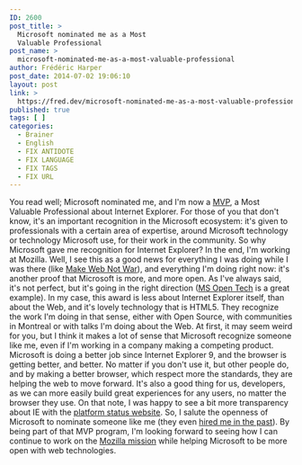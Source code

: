 ```yaml
---
ID: 2600
post_title: >
  Microsoft nominated me as a Most
  Valuable Professional
post_name: >
  microsoft-nominated-me-as-a-most-valuable-professional
author: Frédéric Harper
post_date: 2014-07-02 19:06:10
layout: post
link: >
  https://fred.dev/microsoft-nominated-me-as-a-most-valuable-professional/
published: true
tags: [ ]
categories:
  - Brainer
  - English
  - FIX ANTIDOTE
  - FIX LANGUAGE
  - FIX TAGS
  - FIX URL
---
```

You read well; Microsoft nominated me, and I'm now a [MVP][1], a Most Valuable Professional about Internet Explorer. For those of you that don't know, it's an important recognition in the Microsoft ecosystem: it's given to professionals with a certain area of expertise, around Microsoft technology or technology Microsoft use, for their work in the community. So why Microsoft gave me recognition for Internet Explorer? In the end, I'm working at Mozilla. Well, I see this as a good news for everything I was doing while I was there (like [Make Web Not War][2]), and everything I'm doing right now: it's another proof that Microsoft is more, and more open. As I've always said, it's not perfect, but it's going in the right direction ([MS Open Tech][3] is a great example). In my case, this award is less about Internet Explorer itself, than about the Web, and it's lovely technology that is HTML5. They recognize the work I'm doing in that sense, either with Open Source, with communities in Montreal or with talks I'm doing about the Web. At first, it may seem weird for you, but I think it makes a lot of sense that Microsoft recognize someone like me, even if I'm working in a company making a competing product. Microsoft is doing a better job since Internet Explorer 9, and the browser is getting better, and better. No matter if you don't use it, but other people do, and by making a better browser, which respect more the standards, they are helping the web to move forward. It's also a good thing for us, developers, as we can more easily build great experiences for any users, no matter the browser they use. On that note, I was happy to see a bit more transparency about IE with the [platform status website][4]. So, I salute the openness of Microsoft to nominate someone like me (they even [hired me in the past][5]). By being part of that MVP program, I'm looking forward to seeing how I can continue to work on the [Mozilla mission][6] while helping Microsoft to be more open with web technologies.

 [1]: https://mvp.microsoft.com/en-US/ "MVP website"
 [2]: https://web.archive.org/web/20130628080719/http://www.webnotwar.ca/ "Make Web Not War website"
 [3]: https://msopentech.com/ "Microsoft Open Technology website"
 [4]: https://status.modern.ie/ "Platform Status about Internet Explorer"
 [5]: http://fred.dev/thanks-microsoft/ "Thanks Microsoft"
 [6]: https://www.mozilla.org/en-US/mission/ "The Mozilla mission"